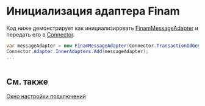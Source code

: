 # Инициализация адаптера Finam

Код ниже демонстрирует как инициализировать [FinamMessageAdapter](xref:StockSharp.Finam.FinamMessageAdapter) и передать его в [Connector](xref:StockSharp.Algo.Connector).

```cs
var messageAdapter = new FinamMessageAdapter(Connector.TransactionIdGenerator);
Connector.Adapter.InnerAdapters.Add(messageAdapter);
...	
							
```

## См. также

[Окно настройки подключений](../../../graphical_user_interface/connection_settings_window.md)
